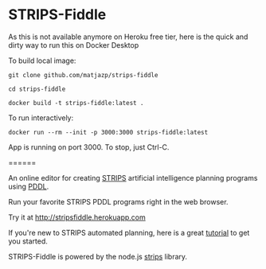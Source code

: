 STRIPS-Fiddle
======

As this is not available anymore on Heroku free tier, here is the quick and dirty way to run this on Docker Desktop

To build local image:

```
git clone github.com/matjazp/strips-fiddle

cd strips-fiddle

docker build -t strips-fiddle:latest .
```

To run interactively:

```
docker run --rm --init -p 3000:3000 strips-fiddle:latest
```

App is running on port 3000. To stop, just Ctrl-C.


======

An online editor for creating [STRIPS](https://en.wikipedia.org/wiki/STRIPS) artificial intelligence planning programs using [PDDL](https://en.wikipedia.org/wiki/Planning_Domain_Definition_Language).

Run your favorite STRIPS PDDL programs right in the web browser.

Try it at http://stripsfiddle.herokuapp.com

If you're new to STRIPS automated planning, here is a great [tutorial](http://www.primaryobjects.com/2015/11/06/artificial-intelligence-planning-with-strips-a-gentle-introduction/) to get you started.

STRIPS-Fiddle is powered by the node.js [strips](https://github.com/primaryobjects/strips) library.

